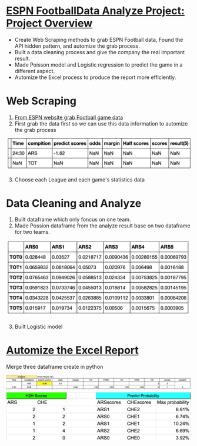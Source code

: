 # [ESPN FootballData Analyze Project: Project Overview](https://github.com/FrankDTS/ESPN-Football-Analyze/blob/main/future%20football%20API%20final2.ipynb)

  * Create Web Scraping methods to grab ESPN Football data, Found the API hidden pattern, and automize the grab process.
  * Built a data cleaning process and give the company the real important result.
  * Made Poisson model and Logistic regression to predict the game in a different aspect. 
  * Automize the Excel process to produce the report more efficiently.


# Web Scraping
  1. [From ESPN website grab Football game data](https://www.espn.com/soccer/)
  2. First grab the data first so we can use this data information to automize the grab process
  
  ![](/images/1.png)
  
  3. Choose each League and each game's statistics data 

# Data Cleaning and Analyze
 1. Built dataframe which only foncus on one team. 
 2. Made Possion dataframe from the analyze result base on two dataframe for two teams.
 
  ![](/images/Poisson.png)

 3. Built Logistic model

# [Automize the Excel Report](https://github.com/FrankDTS/ESPN-Football-Analyze/blob/main/Database%20Merge%20Form.ipynb)
  Merge three dataframe create in python
 
![](/images/Report1.png)
![](/images/Report2.png)
